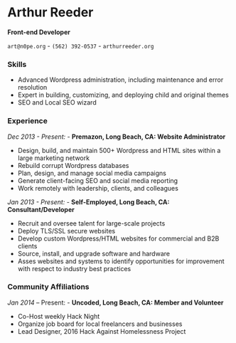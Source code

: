 # Arthur Reeder

**Front-end Developer**

`art@n0pe.org` - `(562) 392-0537` - `arthurreeder.org`

### Skills

- Advanced Wordpress administration, including maintenance and error resolution
- Expert in building, customizing, and deploying child and original themes
- SEO and Local SEO wizard

### Experience

_Dec 2013 - Present:_ - **Premazon, Long Beach, CA: Website Administrator**

- Design, build, and maintain 500+ Wordpress and HTML sites within a large marketing network
- Rebuild corrupt Wordpress databases
- Plan, design, and manage social media campaigns
- Generate client-facing SEO and social media reporting
- Work remotely with leadership, clients, and colleagues

_Jan 2013 - Present:_ - **Self-Employed, Long Beach, CA: Consultant/Developer**

- Recruit and oversee talent for large-scale projects
- Deploy TLS/SSL secure websites
- Develop custom Wordpress/HTML websites for commercial and B2B clients
- Source, install, and upgrade software and hardware
- Asses websites and systems to identify opportunities for improvement with respect to industry best practices

### Community Affiliations

_Jan 2014_ – Present: - **Uncoded, Long Beach, CA: Member and Volunteer**

- Co-Host weekly Hack Night
- Organize job board for local freelancers and businesses
- Lead Designer, 2016 Hack Against Homelessness Project
